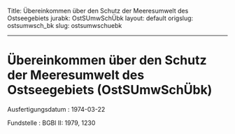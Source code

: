 Title: Übereinkommen über den Schutz der Meeresumwelt des Ostseegebiets
jurabk: OstSUmwSchÜbk
layout: default
origslug: ostsumwsch_bk
slug: ostsumwschuebk

---

# Übereinkommen über den Schutz der Meeresumwelt des Ostseegebiets (OstSUmwSchÜbk)

Ausfertigungsdatum
:   1974-03-22

Fundstelle
:   BGBl II: 1979, 1230

